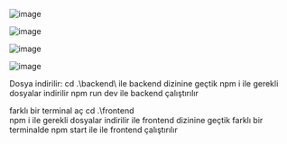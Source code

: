 ![image](https://github.com/user-attachments/assets/29a8860e-9c54-48dc-95db-6d18401e154a)

![image](https://github.com/user-attachments/assets/ab9b22c1-304e-4773-9668-4d7e77031d77)

![image](https://github.com/user-attachments/assets/323d9b4e-b432-4025-a22b-8abceec91f05)

![image](https://github.com/user-attachments/assets/28e3484f-4482-42e6-b1d1-c799f5d656f0)

Dosya indirilir:
cd .\backend\ 
ile backend dizinine geçtik
npm i
ile gerekli dosyalar indirilir
npm run dev
ile backend çalıştırılır

farklı bir terminal aç
cd .\frontend\
npm i
ile gerekli dosyalar indirilir
ile frontend dizinine geçtik farklı bir terminalde
npm start ile
ile frontend çalıştırılır
